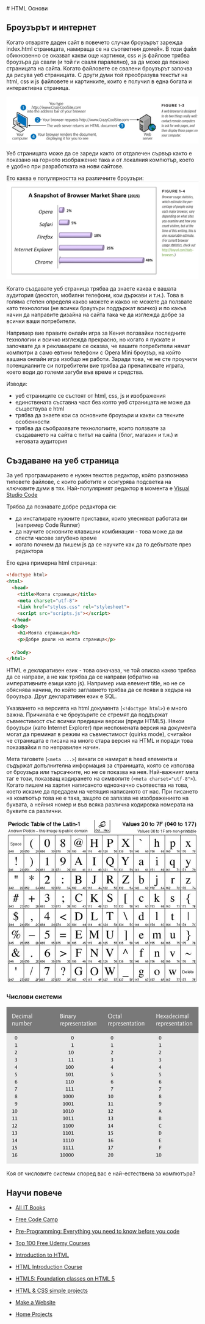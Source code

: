 <link rel="stylesheet" href="./conf/styles.css">
# HTML Основи

## Броузърът и интернет

Когато отваряте даден сайт в повечето случаи броузърът зарежда index.html страницата, намираща се на съответния домейн. В този файл обикновенно се оказват какви още картинки, css и js файлове трябва броузъра да свали (и той ги сваля паралелно), за да може да покаже страницата на сайта. Когато файловете се свалени броузърът започва да рисува уеб страницата. С други думи той преобразува текстът на html, css и js файловете и картинките, които е получил в една богата и интерактивна страница.

![отваряне на уеб страница](./img/1-browser.jpg)

Уеб страницата може да се зареди както от отдалечен сървър както е показано на горното изображение така и от локалния компютър, което е удобно при разработката на нови сайтове.

Ето каква е популярността на различните броузъри:
![отваряне на уеб страница](./img/1-browser-stats.jpg)

Когато създавате уеб страница трябва да знаете каква е вашата аудитория (десктоп, мобилни телефони, кои държави и т.н.). Това в голяма степен определя какво можете и какво не можете да ползвате като технологии (не всички браузъри поддържат всичко) и по какъв начин да направите дизайна на сайта така че да изглежда добре за всички ваши потребители.

Например вие правите онлайн игра за Кения ползвайки последните технологии и всичко изглежда прекрасно, но когато я пускате и започвате да я рекламирате се оказва, че вашите потребители нямат компютри а само евтини телефони с Opera Mini броузър, на който вашана онлайн игра изобщо не работи. Заради това, че не сте проучили потенциалните си потребители вие трябва да пренаписвате играта, което води до големи загуби във време и средства.

Изводи:
- уеб страниците се състоят от html, css, js и изображения
- единствената съставна част без която уеб страницата не може да съществува е html
- трябва да знаете кои са основните броузъри и какви са техните особенности
- трябва да съобразявате технологиите, които ползвате за създаването на сайта с типът на сайта (блог, магазин и т.н.) и неговата аудитория

## Създаване на уеб страница

За уеб програмирането е нужен текстов редактор, който разпознава типовете файлове, с които работите и осигурява подсветка на ключовите думи в тях. Най-популярният редактор в момента е [Visual Studio Code](https://code.visualstudio.com/)

Трябва да познавате добре редактора си:
- да инсталирате нужните приставки, които улесняват работата ви (например Code Runner)
- да научите основните клавишни комбинации - това може да ви спести часове загубено време
- когато почнем да пишем js да се научите как да го дебъгвате през редактора

Ето една примерна html страница:
```html
<!doctype html>
<html>
  <head>
    <title>Моята страница</title>
    <meta charset="utf-8">
    <link href="styles.css" rel="stylesheet">
    <script src="scripts.js"></script>
  </head>
  <body>
    <h1>Моята страница</h1>
    <p>Добре дошли на моята страница</p>

  </body>
</html>
```
HTML е декларативен език - това означава, че той описва какво трябва да се направи, а не как трябва да се направи (обратно на императивните езици като js). Например има елемент title, но не се обяснява начина, по който заглавието трябва да се появи в хедъра на броузъра. Друг декларативен език е SQL.

Указването на версията на html документа (```<!doctype html>```) е много важна. Причината е че броузърите се стремят да поддържат съвместимост със всички предишни версии (преди HTML5). Някои броузъри (като Internet Explorer) при неспомената версия на документа могат да преминат в режим на съвместимост (quirks mode), считайки че страницата е писана на много стара версия на HTML и поради това показвайки я по неправилен начин.

Мета таговете (```<meta ...>```) винаги се намират в head елемента и съдържат допълнителна информация за страницата, която се използва от броузъра или търсачките, но не се показва на нея. Най-важният мета таг е този, показващ кодирането на символите (```<meta charset="utf-8">```). Когато пишем на хартия написаното еднозначно съотвества на това, което искаме да предадем на четящия написаното от нас. При писането на компютър това не е така, защото се запазва не изображението на буквата, а нейния номер и във всяка различна кодировка номерата на буквите са различни.

![encoding](./img/1-encoding.jpg)

### Числови системи

![encoding](./img/1-number-systems.jpg)

Коя от числовите системи според вас е най-естествена за компютъра?

## Научи повече
- [All IT Books](http://www.allitebooks.com/)
- [Free Code Camp](https://learn.freecodecamp.org/)
- [Pre-Programming: Everything you need to know before you code](https://www.udemy.com/pre-programming-everything-you-need-to-know-before-you-code/?couponCode=freeforstudio&ranMID=39197&ranEAID=bt30QTxEyjA&ranSiteID=bt30QTxEyjA-qzjwegqz78Aio7w6r3daMA&LSNPUBID=bt30QTxEyjA)
- [Top 100 Free Udemy Courses](https://www.guru99.com/free-udemy-course.html)
- [Introduction to HTML](https://www.codecademy.com/learn/learn-html)
- [HTML Introduction Course](https://www.udemy.com/html-introduction-course-learn-html-in-2-hours/?ranMID=39197&ranEAID=bt30QTxEyjA&ranSiteID=bt30QTxEyjA-iv0emJr9liSAZdAj.Jth1Q&LSNPUBID=bt30QTxEyjA)
- [HTML5: Foundation classes on HTML 5](https://www.udemy.com/lightroom5/)

- [HTML & CSS simple projects](https://codeclubprojects.org/en-GB/webdev/)
- [Make a Website](https://www.codecademy.com/learn/make-a-website)
- [Home Projects](https://learn.freecodecamp.org/coding-interview-prep/take-home-projects/)
